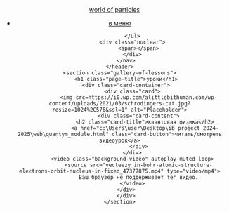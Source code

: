 <html lang="ru">
<head>
    <meta charset="UTF-8">
    <meta name="viewport" content="width=device-width, initial-scale=1.0">
    <link rel="stylesheet" href="web/style-lessons.css">
    <title>Document</title>
</head>
<body>
    <header>
        <nav class="navbar">
            <a href="#" class="logo">world of particles
            </a>
            <ul class="nav-links">
                <li><a href="https://alidlnrko.github.io/World-of-Particle/">в меню</a></li>

            </ul>
            <div class="nuclear">
                <span></span>
            </div>
        </nav>
    </header>
    <section class="gallery-of-lessons">
        <h1 class="page-title">уроки</h1>
        <div class="card-container">
            <div class="card">
                <img src=https://i0.wp.com/alittlebithuman.com/wp-content/uploads/2021/03/schrodingers-cat.jpg?resize=1024%2C576&ssl=1" alt="Placeholder">
                <div class="card-content">
                    <h2 class="card-title">квантовая физика</h2>
                    <a href="c:\Users\user\Desktop\ib project 2024-2025\web\quantym_module.html" class="card-button">читать/смотреть видеоурок</a>
                </div>
            </div>
            <video class="background-video" autoplay muted loop>
                <source src="vecteezy_in-bohr-atomic-structure-electrons-orbit-nucleus-in-fixed_47377875.mp4" type="video/mp4">
                Ваш браузер не поддерживает тег видео.
            </video>
        </div>
        </div>
    </section>

</body>
</html>
